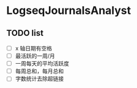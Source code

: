 # LogseqJournalsAnalyst

## TODO list

- [ ] x 轴日期有空格
- [ ] 最活跃的一周/月
- [ ] 一周每天的平均活跃度
- [ ] 每周总和，每月总和
- [ ] 字数统计去除超链接